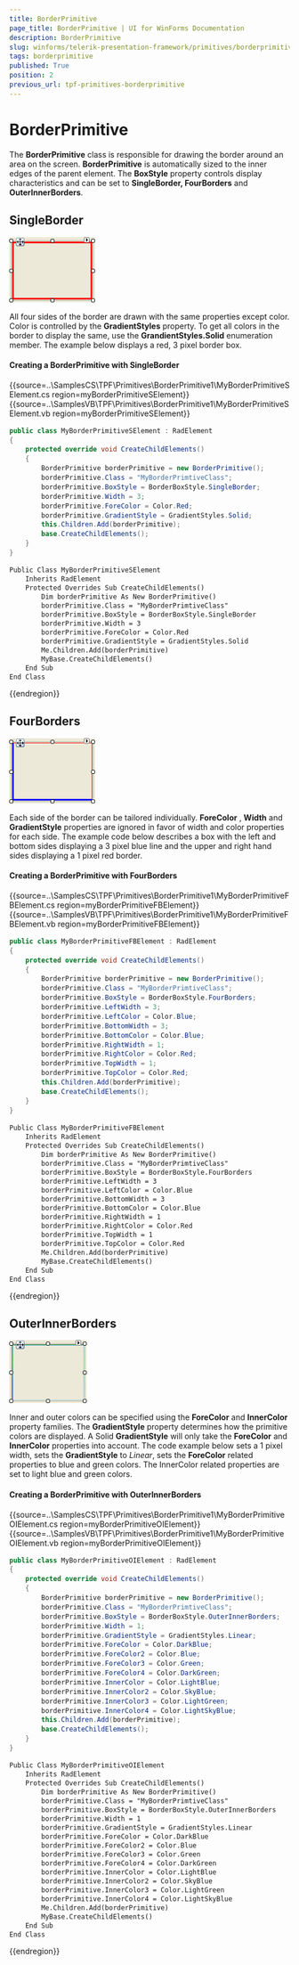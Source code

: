 ```yaml
---
title: BorderPrimitive
page_title: BorderPrimitive | UI for WinForms Documentation
description: BorderPrimitive
slug: winforms/telerik-presentation-framework/primitives/borderprimitive
tags: borderprimitive
published: True
position: 2
previous_url: tpf-primitives-borderprimitive
---
```


# BorderPrimitive

The __BorderPrimitive__ class is responsible for drawing the border around an area on the screen. __BorderPrimitive__ is automatically sized to the inner edges of the parent element. The __BoxStyle__ property controls display characteristics and can be set to __SingleBorder, FourBorders__ and __OuterInnerBorders__.

## SingleBorder

![tpf-primitives-borderprimitive 002](images/tpf-primitives-borderprimitive002.png)

All four sides of the border are drawn with the same properties except color. Color is controlled by the __GradientStyles__ property. To get all colors in the border to display the same, use the __GrandientStyles.Solid__ enumeration member. The example below displays a red, 3 pixel border box.

#### Creating a BorderPrimitive with SingleBorder

{{source=..\SamplesCS\TPF\Primitives\BorderPrimitive1\MyBorderPrimitiveSElement.cs region=myBorderPrimitiveSElement}} 
{{source=..\SamplesVB\TPF\Primitives\BorderPrimitive1\MyBorderPrimitiveSElement.vb region=myBorderPrimitiveSElement}} 

````C#
public class MyBorderPrimitiveSElement : RadElement
{
    protected override void CreateChildElements()
    {
        BorderPrimitive borderPrimitive = new BorderPrimitive();
        borderPrimitive.Class = "MyBorderPrimtiveClass";
        borderPrimitive.BoxStyle = BorderBoxStyle.SingleBorder;
        borderPrimitive.Width = 3;
        borderPrimitive.ForeColor = Color.Red;
        borderPrimitive.GradientStyle = GradientStyles.Solid;
        this.Children.Add(borderPrimitive);
        base.CreateChildElements();
    }
}

````
````VB.NET
Public Class MyBorderPrimitiveSElement
    Inherits RadElement
    Protected Overrides Sub CreateChildElements()
        Dim borderPrimitive As New BorderPrimitive()
        borderPrimitive.Class = "MyBorderPrimtiveClass"
        borderPrimitive.BoxStyle = BorderBoxStyle.SingleBorder
        borderPrimitive.Width = 3
        borderPrimitive.ForeColor = Color.Red
        borderPrimitive.GradientStyle = GradientStyles.Solid
        Me.Children.Add(borderPrimitive)
        MyBase.CreateChildElements()
    End Sub
End Class

````

{{endregion}} 

## FourBorders

![tpf-primitives-borderprimitive 001](images/tpf-primitives-borderprimitive001.png)

Each side of the border can be tailored individually. __ForeColor__ , __Width__ and __GradientStyle__ properties are ignored in favor of width and color properties for each side. The example code below describes a box with the left and bottom sides displaying a 3 pixel blue line and the upper and right hand sides displaying a 1 pixel red border.

#### Creating a BorderPrimitive with FourBorders

{{source=..\SamplesCS\TPF\Primitives\BorderPrimitive1\MyBorderPrimitiveFBElement.cs region=myBorderPrimitiveFBElement}} 
{{source=..\SamplesVB\TPF\Primitives\BorderPrimitive1\MyBorderPrimitiveFBElement.vb region=myBorderPrimitiveFBElement}} 

````C#
public class MyBorderPrimitiveFBElement : RadElement
{
    protected override void CreateChildElements()
    {
        BorderPrimitive borderPrimitive = new BorderPrimitive();
        borderPrimitive.Class = "MyBorderPrimtiveClass";
        borderPrimitive.BoxStyle = BorderBoxStyle.FourBorders;
        borderPrimitive.LeftWidth = 3;
        borderPrimitive.LeftColor = Color.Blue;
        borderPrimitive.BottomWidth = 3;
        borderPrimitive.BottomColor = Color.Blue;
        borderPrimitive.RightWidth = 1;
        borderPrimitive.RightColor = Color.Red;
        borderPrimitive.TopWidth = 1;
        borderPrimitive.TopColor = Color.Red;
        this.Children.Add(borderPrimitive);
        base.CreateChildElements();
    }
}

````
````VB.NET
Public Class MyBorderPrimitiveFBElement
    Inherits RadElement
    Protected Overrides Sub CreateChildElements()
        Dim borderPrimitive As New BorderPrimitive()
        borderPrimitive.Class = "MyBorderPrimtiveClass"
        borderPrimitive.BoxStyle = BorderBoxStyle.FourBorders
        borderPrimitive.LeftWidth = 3
        borderPrimitive.LeftColor = Color.Blue
        borderPrimitive.BottomWidth = 3
        borderPrimitive.BottomColor = Color.Blue
        borderPrimitive.RightWidth = 1
        borderPrimitive.RightColor = Color.Red
        borderPrimitive.TopWidth = 1
        borderPrimitive.TopColor = Color.Red
        Me.Children.Add(borderPrimitive)
        MyBase.CreateChildElements()
    End Sub
End Class

````

{{endregion}} 

## OuterInnerBorders

![tpf-primitives-borderprimitive 003](images/tpf-primitives-borderprimitive003.png)

Inner and outer colors can be specified using the __ForeColor__ and __InnerColor__ property families. The __GradientStyle__ property determines how the primitive colors are displayed. A Solid __GradientStyle__ will only take the __ForeColor__ and __InnerColor__ properties into account. The code example below sets a 1 pixel width, sets the __GradientStyle__ to *Linear*, sets the __ForeColor__ related properties to blue and green colors. The InnerColor related properties are set to light blue and green colors.

#### Creating a BorderPrimitive with OuterInnerBorders

{{source=..\SamplesCS\TPF\Primitives\BorderPrimitive1\MyBorderPrimitiveOIElement.cs region=myBorderPrimitiveOIElement}} 
{{source=..\SamplesVB\TPF\Primitives\BorderPrimitive1\MyBorderPrimitiveOIElement.vb region=myBorderPrimitiveOIElement}} 

````C#
public class MyBorderPrimitiveOIElement : RadElement
{
    protected override void CreateChildElements()
    {
        BorderPrimitive borderPrimitive = new BorderPrimitive();
        borderPrimitive.Class = "MyBorderPrimtiveClass";
        borderPrimitive.BoxStyle = BorderBoxStyle.OuterInnerBorders;
        borderPrimitive.Width = 1;
        borderPrimitive.GradientStyle = GradientStyles.Linear;
        borderPrimitive.ForeColor = Color.DarkBlue;
        borderPrimitive.ForeColor2 = Color.Blue;
        borderPrimitive.ForeColor3 = Color.Green;
        borderPrimitive.ForeColor4 = Color.DarkGreen;
        borderPrimitive.InnerColor = Color.LightBlue;
        borderPrimitive.InnerColor2 = Color.SkyBlue;
        borderPrimitive.InnerColor3 = Color.LightGreen;
        borderPrimitive.InnerColor4 = Color.LightSkyBlue;
        this.Children.Add(borderPrimitive);
        base.CreateChildElements();
    }
}

````
````VB.NET
Public Class MyBorderPrimitiveOIElement
    Inherits RadElement
    Protected Overrides Sub CreateChildElements()
        Dim borderPrimitive As New BorderPrimitive()
        borderPrimitive.Class = "MyBorderPrimtiveClass"
        borderPrimitive.BoxStyle = BorderBoxStyle.OuterInnerBorders
        borderPrimitive.Width = 1
        borderPrimitive.GradientStyle = GradientStyles.Linear
        borderPrimitive.ForeColor = Color.DarkBlue
        borderPrimitive.ForeColor2 = Color.Blue
        borderPrimitive.ForeColor3 = Color.Green
        borderPrimitive.ForeColor4 = Color.DarkGreen
        borderPrimitive.InnerColor = Color.LightBlue
        borderPrimitive.InnerColor2 = Color.SkyBlue
        borderPrimitive.InnerColor3 = Color.LightGreen
        borderPrimitive.InnerColor4 = Color.LightSkyBlue
        Me.Children.Add(borderPrimitive)
        MyBase.CreateChildElements()
    End Sub
End Class

````

{{endregion}}
